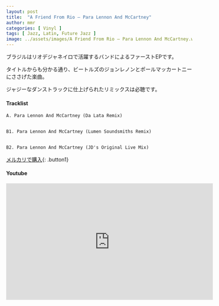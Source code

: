 ```yaml
---
layout: post
title:  "A Friend From Rio – Para Lennon And McCartney"
author: mmr
categories: [ Vinyl ]
tags: [ Jazz, Latin, Future Jazz ]
image: ../assets/images/A Friend From Rio – Para Lennon And McCartney.webp
---
```


ブラジルはリオデジャネイロで活躍するバンドによるファーストEPです。

タイトルからも分かる通り、ビートルズのジョンレノンとポールマッカートニーにささげた楽曲。

ジャジーなダンストラックに仕上げられたリミックスは必聴です。

#### Tracklist
```md
A. Para Lennon And McCartney (Da Lata Remix)


B1. Para Lennon And McCartney (Lumen Soundsmiths Remix)


B2. Para Lennon And McCartney (JD's Original Live Mix)
```

[メルカリで購入](https://jp.mercari.com/item/m51770064122?afid=6142608987){: .button1}

#### Youtube
<iframe width="560" height="315" src="https://www.youtube.com/embed/Ctpw2ecESQc?si=KVYwpgQLREy7T7VG" title="YouTube video player" frameborder="0" allow="accelerometer; autoplay; clipboard-write; encrypted-media; gyroscope; picture-in-picture; web-share" referrerpolicy="strict-origin-when-cross-origin" allowfullscreen></iframe>